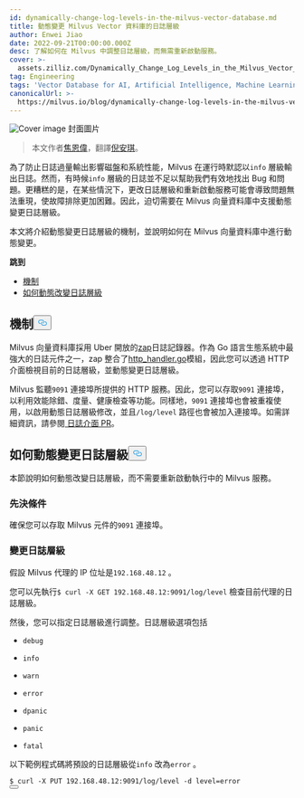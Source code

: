 ```yaml
---
id: dynamically-change-log-levels-in-the-milvus-vector-database.md
title: 動態變更 Milvus Vector 資料庫的日誌層級
author: Enwei Jiao
date: 2022-09-21T00:00:00.000Z
desc: 了解如何在 Milvus 中調整日誌層級，而無需重新啟動服務。
cover: >-
  assets.zilliz.com/Dynamically_Change_Log_Levels_in_the_Milvus_Vector_Database_58e31c66cc.png
tag: Engineering
tags: 'Vector Database for AI, Artificial Intelligence, Machine Learning'
canonicalUrl: >-
  https://milvus.io/blog/dynamically-change-log-levels-in-the-milvus-vector-database.md
---
```

<p>
  
   <span class="img-wrapper"> <img translate="no" src="https://assets.zilliz.com/Dynamically_Change_Log_Levels_in_the_Milvus_Vector_Database_58e31c66cc.png" alt="Cover image" class="doc-image" id="cover-image" />
   </span> <span class="img-wrapper"> <span>封面圖片</span> </span></p>
<blockquote>
<p>本文作者<a href="https://github.com/jiaoew1991">焦恩偉</a>，翻譯<a href="https://www.linkedin.com/in/yiyun-n-2aa713163/">倪安琪</a>。</p>
</blockquote>
<p>為了防止日誌過量輸出影響磁盤和系統性能，Milvus 在運行時默認以<code translate="no">info</code> 層級輸出日誌。然而，有時候<code translate="no">info</code> 層級的日誌並不足以幫助我們有效地找出 Bug 和問題。更糟糕的是，在某些情況下，更改日誌層級和重新啟動服務可能會導致問題無法重現，使故障排除更加困難。因此，迫切需要在 Milvus 向量資料庫中支援動態變更日誌層級。</p>
<p>本文將介紹動態變更日誌層級的機制，並說明如何在 Milvus 向量資料庫中進行動態變更。</p>
<p><strong>跳到</strong></p>
<ul>
<li><a href="#Mechanism">機制</a></li>
<li><a href="#How-to-dynamically-change-log-levels">如何動態改變日誌層級</a></li>
</ul>
<h2 id="Mechanism" class="common-anchor-header">機制<button data-href="#Mechanism" class="anchor-icon" translate="no">
      <svg translate="no"
        aria-hidden="true"
        focusable="false"
        height="20"
        version="1.1"
        viewBox="0 0 16 16"
        width="16"
      >
        <path
          fill="#0092E4"
          fill-rule="evenodd"
          d="M4 9h1v1H4c-1.5 0-3-1.69-3-3.5S2.55 3 4 3h4c1.45 0 3 1.69 3 3.5 0 1.41-.91 2.72-2 3.25V8.59c.58-.45 1-1.27 1-2.09C10 5.22 8.98 4 8 4H4c-.98 0-2 1.22-2 2.5S3 9 4 9zm9-3h-1v1h1c1 0 2 1.22 2 2.5S13.98 12 13 12H9c-.98 0-2-1.22-2-2.5 0-.83.42-1.64 1-2.09V6.25c-1.09.53-2 1.84-2 3.25C6 11.31 7.55 13 9 13h4c1.45 0 3-1.69 3-3.5S14.5 6 13 6z"
        ></path>
      </svg>
    </button></h2><p>Milvus 向量資料庫採用 Uber 開放的<a href="https://github.com/uber-go/zap">zap</a>日誌記錄器。作為 Go 語言生態系統中最強大的日誌元件之一，zap 整合了<a href="https://github.com/uber-go/zap/blob/master/http_handler.go">http_handler.go</a>模組，因此您可以透過 HTTP 介面檢視目前的日誌層級，並動態變更日誌層級。</p>
<p>Milvus 監聽<code translate="no">9091</code> 連接埠所提供的 HTTP 服務。因此，您可以存取<code translate="no">9091</code> 連接埠，以利用效能除錯、度量、健康檢查等功能。同樣地，<code translate="no">9091</code> 連接埠也會被重複使用，以啟用動態日誌層級修改，並且<code translate="no">/log/level</code> 路徑也會被加入連接埠。如需詳細資訊，請參閱<a href="https://github.com/milvus-io/milvus/pull/18430"> 日誌介面 PR</a>。</p>
<h2 id="How-to-dynamically-change-log-levels" class="common-anchor-header">如何動態變更日誌層級<button data-href="#How-to-dynamically-change-log-levels" class="anchor-icon" translate="no">
      <svg translate="no"
        aria-hidden="true"
        focusable="false"
        height="20"
        version="1.1"
        viewBox="0 0 16 16"
        width="16"
      >
        <path
          fill="#0092E4"
          fill-rule="evenodd"
          d="M4 9h1v1H4c-1.5 0-3-1.69-3-3.5S2.55 3 4 3h4c1.45 0 3 1.69 3 3.5 0 1.41-.91 2.72-2 3.25V8.59c.58-.45 1-1.27 1-2.09C10 5.22 8.98 4 8 4H4c-.98 0-2 1.22-2 2.5S3 9 4 9zm9-3h-1v1h1c1 0 2 1.22 2 2.5S13.98 12 13 12H9c-.98 0-2-1.22-2-2.5 0-.83.42-1.64 1-2.09V6.25c-1.09.53-2 1.84-2 3.25C6 11.31 7.55 13 9 13h4c1.45 0 3-1.69 3-3.5S14.5 6 13 6z"
        ></path>
      </svg>
    </button></h2><p>本節說明如何動態改變日誌層級，而不需要重新啟動執行中的 Milvus 服務。</p>
<h3 id="Prerequisite" class="common-anchor-header">先決條件</h3><p>確保您可以存取 Milvus 元件的<code translate="no">9091</code> 連接埠。</p>
<h3 id="Change-the-log-level" class="common-anchor-header">變更日誌層級</h3><p>假設 Milvus 代理的 IP 位址是<code translate="no">192.168.48.12</code> 。</p>
<p>您可以先執行<code translate="no">$ curl -X GET 192.168.48.12:9091/log/level</code> 檢查目前代理的日誌層級。</p>
<p>然後，您可以指定日誌層級進行調整。日誌層級選項包括</p>
<ul>
<li><p><code translate="no">debug</code></p></li>
<li><p><code translate="no">info</code></p></li>
<li><p><code translate="no">warn</code></p></li>
<li><p><code translate="no">error</code></p></li>
<li><p><code translate="no">dpanic</code></p></li>
<li><p><code translate="no">panic</code></p></li>
<li><p><code translate="no">fatal</code></p></li>
</ul>
<p>以下範例程式碼將預設的日誌層級從<code translate="no">info</code> 改為<code translate="no">error</code> 。</p>
<pre><code translate="no" class="language-Python">$ curl -X PUT 192.168.48.12:9091/log/level -d level=error
<button class="copy-code-btn"></button></code></pre>
